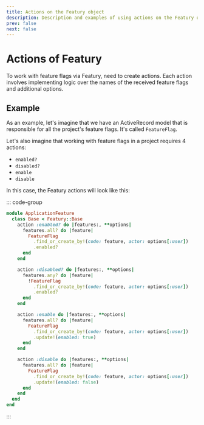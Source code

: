 ```yaml
---
title: Actions on the Featury object
description: Description and examples of using actions on the Featury object
prev: false
next: false
---
```


# Actions of Featury

To work with feature flags via Featury, need to create actions.
Each action involves implementing logic over the names of the received feature flags and additional options.

## Example

As an example, let's imagine that we have an ActiveRecord model that is responsible for all the project's feature flags.
It's called `FeatureFlag`.

Let's also imagine that working with feature flags in a project requires 4 actions:

- `enabled?`
- `disabled?`
- `enable`
- `disable`

In this case, the Featury actions will look like this:

::: code-group

```ruby [app/features/application_feature/base.rb]
module ApplicationFeature
  class Base < Featury::Base
    action :enabled? do |features:, **options|
      features.all? do |feature|
        FeatureFlag
          .find_or_create_by!(code: feature, actor: options[:user])
          .enabled?
      end
    end

    action :disabled? do |features:, **options|
      features.any? do |feature|
        !FeatureFlag
          .find_or_create_by!(code: feature, actor: options[:user])
          .enabled?
      end
    end

    action :enable do |features:, **options|
      features.all? do |feature|
        FeatureFlag
          .find_or_create_by!(code: feature, actor: options[:user])
          .update!(enabled: true)
      end
    end

    action :disable do |features:, **options|
      features.all? do |feature|
        FeatureFlag
          .find_or_create_by!(code: feature, actor: options[:user])
          .update!(enabled: false)
      end
    end
  end
end
```

:::
